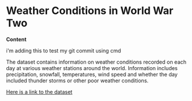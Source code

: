 # Weather Conditions in World War Two
**Content**

i'm adding this to test my git commit using cmd 

The dataset contains information on weather conditions recorded on each day at various weather stations around the world. Information includes precipitation, snowfall, temperatures, wind speed and whether the day included thunder storms or other poor weather conditions.


[Here is a link to the dataset](https://www.kaggle.com/smid80/weatherww2/data)
